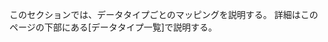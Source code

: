 <!-- datatype_maps.md {% comment %}
*****************************************************************************************
*
* Index of Datatype Maps
*
*****************************************************************************************
{% endcomment %} -->

このセクションでは、データタイプごとのマッピングを説明する。
詳細はこのページの下部にある[データタイプ一覧]で説明する。<br/>